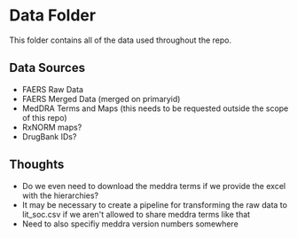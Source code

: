# Data Folder
This folder contains all of the data used throughout the repo.

## Data Sources
- FAERS Raw Data
- FAERS Merged Data (merged on primaryid)
- MedDRA Terms and Maps (this needs to be requested outside the scope of this repo)
- RxNORM maps?
- DrugBank IDs?

## Thoughts
- Do we even need to download the meddra terms if we provide the excel with the hierarchies?
- It may be necessary to create a pipeline for transforming the raw data to lit_soc.csv if we aren't allowed to share meddra terms like that
- Need to also specifiy meddra version numbers somewhere